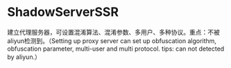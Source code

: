 # ShadowServerSSR
建立代理服务器，可设置混淆算法、混淆参数、多用户、多种协议。重点：不被aliyun检测到。（Setting up proxy server can set up obfuscation algorithm, obfuscation parameter, multi-user and multi protocol. tips: can not detected by aliyun.）
